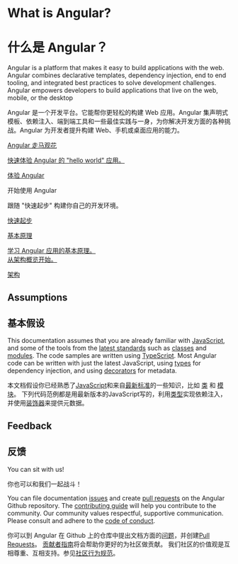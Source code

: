 <h1 class="no-toc">What is Angular?</h1>
<h1 class="no-toc">什么是 Angular？</h1>

Angular is a platform that makes it easy to build applications with the web. Angular combines declarative templates, dependency injection, end to end tooling, and integrated best practices to solve development challenges. Angular empowers developers to build applications that live on the web, mobile, or the desktop

Angular 是一个开发平台。它能帮你更轻松的构建 Web 应用。Angular 集声明式模板、依赖注入、端到端工具和一些最佳实践与一身，为你解决开发方面的各种挑战。Angular 为开发者提升构建 Web、手机或桌面应用的能力。

<div class="card-container">
  <a href="generated/live-examples/quickstart/eplnkr.html" target="_blank" class="docs-card"
    title="通过线上编程环境体验 Angular">
      <section>Angular 走马观花</section>
      <p>快速体验 Angular 的 "hello world" 应用。</p>
      <p class="card-footer">体验 Angular</p>
  </a>

  <div class="docs-card">
      <section>开始使用 Angular</section>
      <p>跟随 "快速起步" 构建你自己的开发环境。</p>
      <p class="card-footer" >
        <a href="guide/quickstart" title="Angular 快速起步">快速起步</a>
      </p>
  </div>

  <a href="guide/architecture" class="docs-card" title="Angular 架构">
      <section>基本原理</section>
      <p>学习 Angular 应用的基本原理。<br/>从架构概览开始。</p>
      <p class="card-footer">架构</p>
  </a>
</div>

## Assumptions

## 基本假设

This documentation assumes that you are already familiar with
[JavaScript](https://developer.mozilla.org/en-US/docs/Web/JavaScript/A_re-introduction_to_JavaScript "Learn JavaScript"),
and some of the tools from the
[latest standards](https://babeljs.io/learn-es2015/ "Latest JavaScript standards") such as
[classes](https://developer.mozilla.org/en-US/docs/Web/JavaScript/Reference/Classes "ES2015 Classes")
and [modules](https://developer.mozilla.org/en-US/docs/Web/JavaScript/Reference/Statements/import "ES2015 Modules").
The code samples are written using [TypeScript](https://www.typescriptlang.org/ "TypeScript").
Most Angular code can be written with just the latest JavaScript,
using [types](https://www.typescriptlang.org/docs/handbook/classes.html "TypeScript Types") for dependency injection,
and using [decorators](https://www.typescriptlang.org/docs/handbook/decorators.html "Decorators") for metadata.

本文档假设你已经熟悉了[JavaScript](https://developer.mozilla.org/en-US/docs/Web/JavaScript/A_re-introduction_to_JavaScript "学习 JavaScript")和来自[最新标准](https://babeljs.io/learn-es2015/ "Latest JavaScript standards")的一些知识，比如 [类](https://developer.mozilla.org/en-US/docs/Web/JavaScript/Reference/Classes "ES2015 类") 和 [模块](https://developer.mozilla.org/en-US/docs/Web/JavaScript/Reference/Statements/import "ES2015 模块")。
下列代码范例都是用最新版本的JavaScript写的，利用[类型](https://www.typescriptlang.org/docs/handbook/classes.html "TypeScript 类型")实现依赖注入，并使用[装饰器](https://www.typescriptlang.org/docs/handbook/decorators.html "装饰器")来提供元数据。

## Feedback

## 反馈

You can sit with us!

你也可以和我们一起战斗！

You can file documentation
[issues](https://github.com/angular/angular/issues "Angular Github issues") and create
[pull requests](https://github.com/angular/angular/pulls "Angular Github pull requests")
on the Angular Github repository.
The [contributing guide](https://github.com/angular/angular/blob/master/CONTRIBUTING.md "Contributing guide")
will help you contribute to the community.
Our community values  respectful, supportive communication.
Please consult and adhere to the
[code of conduct](https://github.com/angular/code-of-conduct/blob/master/CODE_OF_CONDUCT.md "contributor code of conduct").

你可以到 Angular 在 Github 上的仓库中提出文档方面的[问题](https://github.com/angular/angular/issues "Angular Github issues")，并创建[Pull Requests](https://github.com/angular/angular/pulls "Angular Github pull requests")。
[贡献者指南](https://github.com/angular/angular/blob/master/CONTRIBUTING.md "贡献者指南")将会帮助你更好的为社区做贡献。
我们社区的价值观是互相尊重、互相支持。参见[社区行为规范](https://github.com/angular/code-of-conduct/blob/master/CODE_OF_CONDUCT.md "contributor code of conduct")。